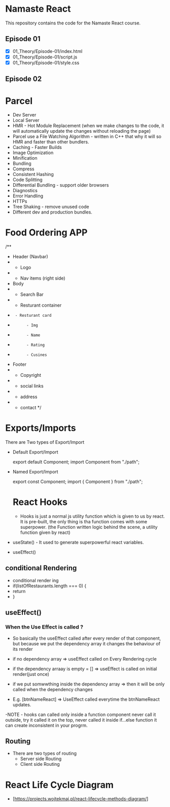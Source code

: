 # Namaste React

This repository contains the code for the Namaste React course.

## Episode 01

- [x] 01_Theory/Episode-01/index.html
- [x] 01_Theory/Episode-01/script.js
- [x] 01_Theory/Episode-01/style.css

## Episode 02

# Parcel

- Dev Server
- Local Server  
- HMR - Hot Module Replacement (when we make changes to the code, it will automatically update the changes without reloading the page)
- Parcel use a File Watching Algorithm - written in C++ that why it will so HMR and faster than other bundlers.
- Caching - Faster Builds
- Image Optimization
- Minification
- Bundling
- Compress
- Consistent Hashing
- Code Splitting
- Differential Bundling - support older browsers
- Diagnostics
- Error Handling
- HTTPs
- Tree Shaking - remove unused code
- Different dev and production bundles.


# Food Ordering APP

/**
 *  Header (Navbar)
 *   - Logo
 *   - Nav items (right side)
 *  Body
 *   - Search Bar
 *   - Resturant container
 *      - Resturant card
 *           - Img
 *           - Name
 *           - Rating
 *           - Cusines
 *  Footer
 *   - Copyright
 *   - social links
 *   - address
 *   - contact
 */

 # Exports/Imports

 There are Two types of Export/Import

- Default Export/Import 

  export default Component;
  import Component from "./path";

- Named Export/Import

  export const Component;
  import { Component } from "./path";

  # React Hooks

  - Hooks is just a normal js utility function which is given to us by react. It is pre-built, the only thing is tha function comes with some superpower. (the Function written logic behind the scene,  a utility function given by react)

 - useState() - It used to generate superpowerful react variables.
 - useEffect()

 ## conditional Rendering 

  - conditional render ing
  - if(listOfRestaurants.length === 0) {
  -  return <Shimmer />
  - }

  ## useEffect()

  ### When the Use Effect is called ?
  - So basically the useEffect called after every render of that component, but because we put the dependency array it changes the behaviour of its render

  - if no dependency array => useEffect called on Every Rendering cycle
  - if the dependency arraay is empty = [] => useEffect is called on initial render(just once)
  - if we put somwwthing inside the dependency array => then it will be only called when the dependency changes
  - E.g. [btnNameReact] => UseEffect called everytime the btnNameReact updates.

  -NOTE - hooks can called only inside a function component never call it outside, try it called it on the top, never called it inside if...else function it can create inconsistent in your progrm.

  ## Routing

  - There are two types of routing
    - Server side Routing
    - Client side Routing

# React Life Cycle Diagram

- [https://projects.wojtekmaj.pl/react-lifecycle-methods-diagram/]